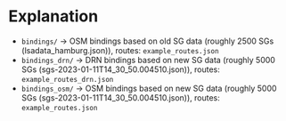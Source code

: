 # Explanation

- `bindings/` -> OSM bindings based on old SG data (roughly 2500 SGs (lsadata_hamburg.json)), routes: `example_routes.json`
- `bindings_drn/` -> DRN bindings based on new SG data (roughly 5000 SGs (sgs-2023-01-11T14_30_50.004510.json)), routes: `example_routes_drn.json`
- `bindings_osm/` -> OSM bindings based on new SG data (roughly 5000 SGs (sgs-2023-01-11T14_30_50.004510.json)), routes: `example_routes.json`
